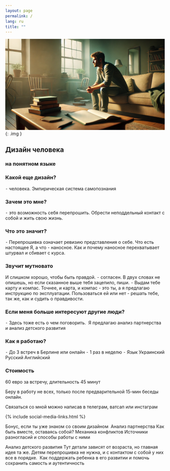 ```yaml
---
layout: page
permalink: /
lang: ru
title: ""
---
```


![Alt text](/assets/images/tmp.png){: .img }

## Дизайн человека 
### на понятном языке

### Какой еще дизайн?
⁃ человека. Эмпирическая система самопознания

### Зачем это мне?
⁃ это возможность себя перепрошить. Обрести неподдельный контакт с собой и жить свою жизнь.

### Что это значит?
 ⁃ Перепрошивка означает ревизию представления о себе. Что есть настоящее Я, а что - наносное. 
Как и почему наносное перехватывает штурвал и сбивает с курса.

### Звучит мутновато
И слишком хорошо, чтобы быть правдой.
⁃ согласен. В двух словах не опишешь, но если сказанное выше тебя зацепило, пиши. 
⁃ Выдам тебе карту и компас. Точнее, и карта, и компас - это ты, а я предлагаю инструкцию по эксплуатации. Пользоваться ей или нет - решать тебе, так же, как и судить о правдивости.

### Если меня больше интересуют другие люди?
⁃ Здесь тоже есть о чем поговорить.  Я предлагаю анализ партнерства и анализ детского развития 

### Как я работаю?
⁃ До 3 встреч в Берлине или онлайн
⁃ 1 раз в неделю
⁃ Язык Украинский Русский Английский

### Стоимость
60 евро за встречу, длительность 45 минут

Беру в работу не всех, только после предварительной 15-мин беседы онлайн.

Связаться со мной можно написав в телеграм, ватсап или инстаграм

{% include social-media-links.html %}

Бонус, если ты уже знаком со своим дизайном
 Анализ партнерства
Как быть вместе, оставаясь собой? Механика конфликтов
Источники разногласий и способы работы с ними

Анализ детского развития
Тут детали зависят от возраста, но главная идея та же.
Детям перепрошивка не нужна, и с контактом с собой у них все в порядке. 
Как поддержать ребенка в его развитии и помочь сохранить самость и аутентичность
